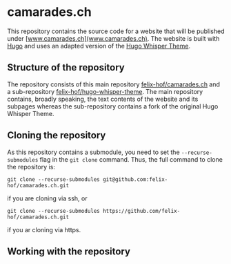 # camarades.ch

This repository contains the source code for a website that will be published under [www.camarades.ch](www.camarades.ch). The website is built with [Hugo](https://gohugo.io/) and uses an adapted version of the [Hugo Whisper Theme](https://github.com/zerostaticthemes/hugo-whisper-theme).

## Structure of the repository

The repository consists of this main repository [felix-hof/camarades.ch](https://github.com/felix-hof/camarades.ch) and a sub-repository [felix-hof/hugo-whisper-theme](https://github.com/felix-hof/hugo-whisper-theme). The main repository contains, broadly speaking, the text contents of the website and its subpages whereas the sub-repository contains a fork of the original Hugo Whisper Theme.

## Cloning the repository

As this repository contains a submodule, you need to set the `--recurse-submodules` flag in the `git clone` command. Thus, the full command to clone the repository is:

`git clone --recurse-submodules git@github.com:felix-hof/camarades.ch.git`

if you are cloning via ssh, or

`git clone --recurse-submodules https://github.com/felix-hof/camarades.ch.git`

if you ar cloning via https.

## Working with the repository

